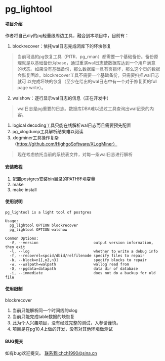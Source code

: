 # pg_lightool

#### 项目介绍
作者将自己diy的pg轻量级周边工具，融合到本项目中，目前有：

1. blockrecover：依托wal日志完成闭库下的坏块修复

>当前可选的pg恢复工具（PITR、pg_rman）都需要一个基础备份。备份原理就是以基础备份为base，通过重演wal日志使数据库达到一个用户满意
>的状态。如果没有基础备份，那么数据库一旦有页损坏，那么这个页的数据会恢复困难。blockrecover工具不需要一个基础备份，只需要扫描wal日志就可
>以完成坏块的恢复（至少在给出的wal日志中有一个对于修复页的full page write）。

2. walshow：逐行显示wal日志的信息（正在开发中）
>wal日志是pg重要的日志。数据库DBA难以通过工具查询出wal记录的内容。
1. logical decoding工具只能在线解析wal日志而且需要预先配置
2. pg_xlogdump工具解析结果难以阅读
3. xlogminer工具操作复杂（https://github.com/HighgoSoftware/XLogMiner）
>现在考虑依托当前的系统表文件，对每一条wal日志进行解析

#### 安装教程

1. 配置postgres安装bin目录的PATH环境变量
2. make
3. make install

#### 使用说明

```
pg_lightool is a light tool of postgres

Usage:
  pg_lightool OPTION blockrecover
  pg_lightool OPTION walshow

Common Options:
  -V, --version                         output version information, then exit
  -l, --log                             whether to write a debug info
  -f, --recovrel=spcid/dbid/relfilenode specify files to repair
  -b, --block=n1[,n2,n3]                specify blocks to repair
  -w, --walpath=walpath                 wallog read from
  -D, --pgdata=datapath                 data dir of database
  -i, --immediate                       does not do a backup for old file
```



#### 使用限制
blockrecover
1. 当前只能解析同一个时间线的xlog
2. 当前只能完成table数据的块恢复
3. 此为个人兴趣项目，没有经过完整的测试，入参请谨慎。
4. 项目是在pg10.4上做的开发，没有对其他环境做测试

#### BUG提交
如有bug欢迎提交。
联系我lchch1990@sina.cn